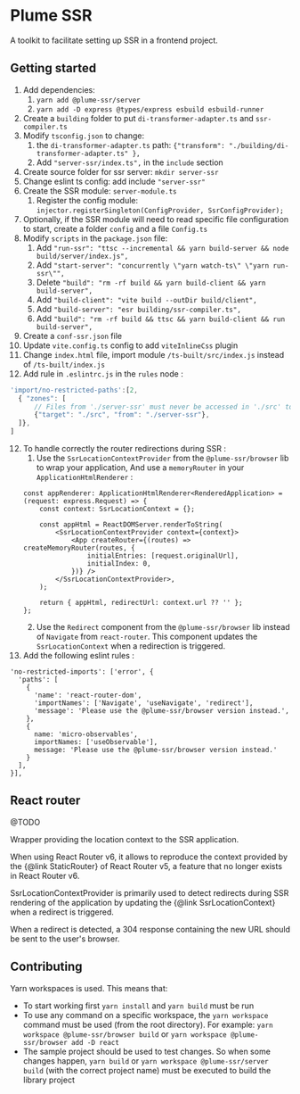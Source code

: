 Plume SSR
=========
A toolkit to facilitate setting up SSR in a frontend project.

Getting started
---------------
1. Add dependencies:
   1. `yarn add @plume-ssr/server`
   2. `yarn add -D express @types/express esbuild esbuild-runner`
2. Create a `building` folder to put `di-transformer-adapter.ts` and `ssr-compiler.ts`
3. Modify `tsconfig.json` to change:
   1. the `di-transformer-adapter.ts` path: `{"transform": "./building/di-transformer-adapter.ts" },`
   2. Add `"server-ssr/index.ts",` in the `include` section
4. Create source folder for ssr server: `mkdir server-ssr`
5. Change eslint ts config: add include `"server-ssr"`
6. Create the SSR module: `server-module.ts`
   1. Register the config module: `injector.registerSingleton(ConfigProvider, SsrConfigProvider);`
7. Optionally, if the SSR module will need to read specific file configuration to start, create a folder `config` and a file `Config.ts`
8. Modify `scripts` in the `package.json` file:
   1. Add `"run-ssr": "ttsc --incremental && yarn build-server && node build/server/index.js",`
   2. Add `"start-server": "concurrently \"yarn watch-ts\" \"yarn run-ssr\"",`
   3. Delete `"build": "rm -rf build && yarn build-client && yarn build-server",`
   4. Add `"build-client": "vite build --outDir build/client",`
   5. Add `"build-server": "esr building/ssr-compiler.ts",`
   6. Add `"build": "rm -rf build && ttsc && yarn build-client && run build-server",`
9. Create a `conf-ssr.json` file
10. Update `vite.config.ts` config to add `viteInlineCss` plugin
11. Change `index.html` file, import module `/ts-built/src/index.js` instead of `/ts-built/index.js`
12. Add rule in `.eslintrc.js` in the `rules` node :
```js
'import/no-restricted-paths':[2,
  { "zones": [
      // Files from './server-ssr' must never be accessed in './src' to avoid having node code running in the browser
      {"target": "./src", "from": "./server-ssr"},
  ]},
]
```
12. To handle correctly the router redirections during SSR :
    1. Use the `SsrLocationContextProvider` from the `@plume-ssr/browser` lib to wrap your application, And use a `memoryRouter` in your `ApplicationHtmlRenderer` :
    ```
    const appRenderer: ApplicationHtmlRenderer<RenderedApplication> = (request: express.Request) => {
        const context: SsrLocationContext = {};
        
        const appHtml = ReactDOMServer.renderToString(
            <SsrLocationContextProvider context={context}>
                <App createRouter={(routes) => createMemoryRouter(routes, {
                    initialEntries: [request.originalUrl],
                    initialIndex: 0,
                })} />
            </SsrLocationContextProvider>,
        );
        
        return { appHtml, redirectUrl: context.url ?? '' };
    };
    ```
    2. Use the `Redirect` component from the `@plume-ssr/browser` lib instead of `Navigate` from `react-router`. This component updates the `SsrLocationContext` when a redirection is triggered.
13. Add the following eslint rules :
```
'no-restricted-imports': ['error', {
  'paths': [
    {
      'name': 'react-router-dom',
      'importNames': ['Navigate', 'useNavigate', 'redirect'],
      'message': 'Please use the @plume-ssr/browser version instead.',
    },
    {
      name: 'micro-observables',
      importNames: ['useObservable'],
      message: 'Please use the @plume-ssr/browser version instead.'
    }
  ],
}],
```

## React router
@TODO


 Wrapper providing the location context to the SSR application.

 When using React Router v6, it allows to reproduce the context provided
 by the {@link StaticRouter} of React Router v5, a feature that no longer exists in React Router v6.

 SsrLocationContextProvider is primarily used to detect redirects during SSR rendering of the application
 by updating the {@link SsrLocationContext} when a redirect is triggered.

 When a redirect is detected, a 304 response containing the new URL should be sent to the user's browser.

Contributing
------------
Yarn workspaces is used. This means that:
- To start working first `yarn install` and `yarn build` must be run
- To use any command on a specific workspace, the `yarn workspace` command must be used (from the root directory). For example: `yarn workspace @plume-ssr/browser build` or `yarn workspace @plume-ssr/browser add -D react`
- The sample project should be used to test changes. So when some changes happen, `yarn build` or `yarn workspace @plume-ssr/server build` (with the correct project name) must be executed to build the library project
